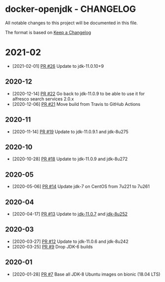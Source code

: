 # docker-openjdk - CHANGELOG

All notable changes to this project will be documented in this file.

The format is based on [Keep a Changelog](http://keepachangelog.com/en/1.0.0/)

# 2021-02
* [2021-02-01] [PR #26](https://github.com/xenit-eu/docker-openjdk/pull/26) Update to jdk-11.0.10+9

## 2020-12
* [2020-12-14] [PR #22](https://github.com/xenit-eu/docker-openjdk/pull/22) Go back to jdk-11.0.9 to be able to use it for alfresco search services 2.0.x
* [2020-12-06] [PR #21](https://github.com/xenit-eu/docker-openjdk/pull/21) Move build from Travis to GitHub Actions

## 2020-11
* [2020-11-14] [PR #19](https://github.com/xenit-eu/docker-openjdk/pull/19) Update to jdk-11.0.9.1 and jdk-8u275

## 2020-10
* [2020-10-28] [PR #18](https://github.com/xenit-eu/docker-openjdk/pull/18) Update to jdk-11.0.9 and jdk-8u272

## 2020-05
* [2020-05-06] [PR #14](https://github.com/xenit-eu/docker-openjdk/pull/14) Update jdk-7 on CentOS from 7u221 to 7u261

## 2020-04
* [2020-04-17] [PR #13](https://github.com/xenit-eu/docker-openjdk/pull/13) Update to [jdk-11.0.7](https://adoptopenjdk.net/release_notes.html?jvmVariant=hotspot#jdk11_0_7) and [jdk-8u252](https://adoptopenjdk.net/release_notes.html?jvmVariant=hotspot#jdk8u252)

## 2020-03
* [2020-03-27] [PR #12](https://github.com/xenit-eu/docker-openjdk/pull/12) Update to jdk-11.0.6 and jdk-8u242 
* [2020-03-25] [PR #9](https://github.com/xenit-eu/docker-openjdk/pull/9) Drop JDK-6 builds

## 2020-01
* [2020-01-28] [PR #7](https://github.com/xenit-eu/docker-openjdk/pull/7) Base all JDK-8 Ubuntu images on bionic (18.04 LTS)
